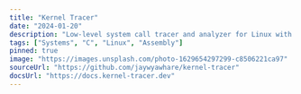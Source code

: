```yaml
---
title: "Kernel Tracer"
date: "2024-01-20"
description: "Low-level system call tracer and analyzer for Linux with performance profiling"
tags: ["Systems", "C", "Linux", "Assembly"]
pinned: true
image: "https://images.unsplash.com/photo-1629654297299-c8506221ca97"
sourceUrl: "https://github.com/jaywyawhare/kernel-tracer"
docsUrl: "https://docs.kernel-tracer.dev"
---
```

